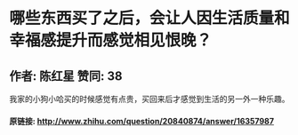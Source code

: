 # 哪些东西买了之后，会让人因生活质量和幸福感提升而感觉相见恨晚？
## 作者: 陈红星  赞同: 38
我家的小狗小哈买的时候感觉有点贵，买回来后才感觉到生活的另一外一种乐趣。

#### 原链接: http://www.zhihu.com/question/20840874/answer/16357987